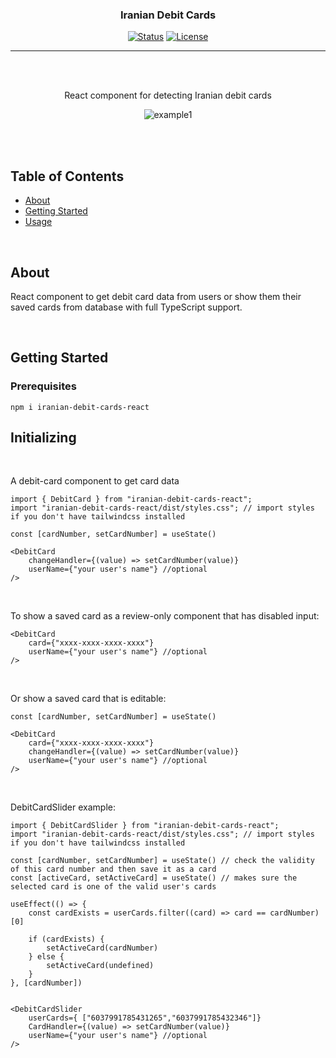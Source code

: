 
<h3 align="center">Iranian Debit Cards</h3>

<div align="center">

[![Status](https://img.shields.io/badge/status-active-success.svg)]()
[![License](https://img.shields.io/badge/license-MIT-blue.svg)](/LICENSE)

</div>

---

<br> 
<br> 

<p align="center"> React component for detecting Iranian debit cards
    <br> 
</p>

<div align="center">

![example1](https://sjafarnia.github.io/bank-images/example1.gif?raw=true)

</div>

<br> 
<br> 

## Table of Contents

- [About](#about)
- [Getting Started](#getting_started)
- [Usage](#usage)

<br> 

##  About <a name = "about"></a>

React component to get debit card data from users or show them their saved cards from database with full TypeScript support.

<br> 

## Getting Started <a name = "getting_started"></a>


### Prerequisites

```
npm i iranian-debit-cards-react
```

## Initializing

<br> 

A debit-card component to get card data

```
import { DebitCard } from "iranian-debit-cards-react"; 
import "iranian-debit-cards-react/dist/styles.css"; // import styles if you don't have tailwindcss installed

const [cardNumber, setCardNumber] = useState()

<DebitCard 
    changeHandler={(value) => setCardNumber(value)} 
    userName={"your user's name"} //optional
/>
```
<br> 

To show a saved card as a review-only component that has disabled input:

```
<DebitCard 
    card={"xxxx-xxxx-xxxx-xxxx"}
    userName={"your user's name"} //optional
/>
```
<br> 

Or show a saved card that is editable:
```
const [cardNumber, setCardNumber] = useState()

<DebitCard 
    card={"xxxx-xxxx-xxxx-xxxx"}
    changeHandler={(value) => setCardNumber(value)} 
    userName={"your user's name"} //optional
/>
```
<br> 

DebitCardSlider example:
```
import { DebitCardSlider } from "iranian-debit-cards-react";
import "iranian-debit-cards-react/dist/styles.css"; // import styles if you don't have tailwindcss installed

const [cardNumber, setCardNumber] = useState() // check the validity of this card number and then save it as a card 
const [activeCard, setActiveCard] = useState() // makes sure the selected card is one of the valid user's cards

useEffect(() => {
    const cardExists = userCards.filter((card) => card == cardNumber)[0]

    if (cardExists) {
        setActiveCard(cardNumber)
    } else {
        setActiveCard(undefined)
    }
}, [cardNumber])


<DebitCardSlider 
    userCards={ ["6037991785431265","6037991785432346"]}
    CardHandler={(value) => setCardNumber(value)} 
    userName={"your user's name"} //optional
/>
```
